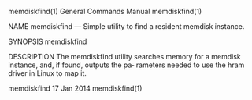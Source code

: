 memdiskfind(1)                          General Commands Manual                         memdiskfind(1)

NAME
       memdiskfind — Simple utility to find a resident memdisk instance.

SYNOPSIS
       memdiskfind

DESCRIPTION
       The  memdiskfind utility searches memory for a memdisk instance, and, if found, outputs the pa‐
       rameters needed to use the hram driver in Linux to map it.

memdiskfind                                   17 Jan 2014                               memdiskfind(1)
